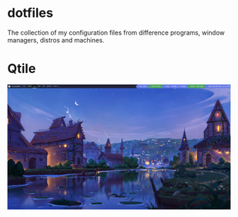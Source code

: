 # dotfiles

The collection of my configuration files from difference programs, window managers, distros and machines.

# Qtile
![qtile](./img/qtile.png)